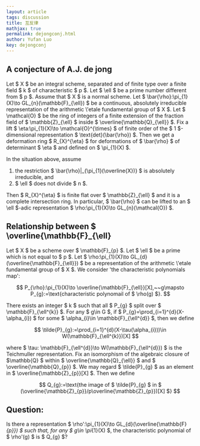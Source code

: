 ```yaml
---
layout: article
tags: discussion
title: 互反律
mathjax: true
permalink: dejongconj.html
author: Yufan Luo
key: dejongconj
---
```


## A conjecture of A.J. de jong
<p> Let $ X $ be an integral scheme, separated and of finite type over a finite field $ k $ of characteristic $ p $. Let $ \ell $ be a prime number different from $ p $. Assume that $ X $ is a normal scheme. Let $ \bar{\rho}:\pi_{1}(X)\to GL_{n}(\mathbb{F}_{\ell}) $ be a continuous, absolutely irreducible representation of the arithmetic \'etale fundamental group of $ X $. Let $ \mathcal{O} $ be the ring of integers of a finite extension of the fraction field of $ \mathbb{Z}_{\ell} $ inside $ \overline{\mathbb{Q}_{\ell}} $. Fix a lift $ \eta:\pi_{1}(X)\to \mathcal{O}^{\times} $ of finite order of the $ 1 $-dimensional representation $ \text{det}(\bar{\rho}) $. Then we get a deformation ring $ R_{X}^{\eta} $ for deformations of $ \bar{\rho} $ of determinant $ \eta $ and defined on $ \pi_{1}(X) $.</p>
  
<p>  In the situation above, assume 
  <ol>
  <li>the restriction $ \bar{\rho}|_{\pi_{1}(\overline{X})} $ is absolutely irreducible, and </li>
  <li>$ \ell $ does not divide $ n $.</li>
</ol>
<p> Then $ R_{X}^{\eta} $ is finite flat over $ \mathbb{Z}_{\ell} $ and it is a complete intersection ring. In particular, $ \bar{\rho} $ can be lifted to an $ \ell $-adic representation $ \rho:\pi_{1}(X)\to GL_{n}(\mathcal{O}) $.

## Relationship between $ \overline{\mathbb{F}_{\ell}

<p> Let $ X $ be a scheme over $ \mathbb{F}_{p} $. Let $ \ell $ be a prime which is not equal to $ p $. Let $ \rho:\pi_{1}(X)\to GL_{d}(\overline{\mathbb{F}_{\ell}}) $ be a representation of the arithmetic \'etale fundamental group of $ X $. We consider 'the characteristic polynomials map':
  
$$ P_{\rho}:\pi_{1}(X)\to \overline{\mathbb{F}_{\ell}}[X],~~g\mapsto P_{g}:=\text{characteristic polynomail of $ \rho(g) $}. $$
  
<p> There exists an integer $ k $ such that all $ P_{g} $ split over $ \mathbb{F}_{\ell^{k}} $. For any $ g\in G $, if $ P_{g}=\prod_{i=1}^{d}(X-\alpha_{i}) $ for some $ \alpha_{i}\in \mathbb{F}_{\ell^{d}} $, then we define
  
 $$ \tilde{P}_{g}:=\prod_{i=1}^{d}(X-\tau(\alpha_{i}))\in W(\mathbb{F}_{\ell^{k}})[X] $$
  
<p> where $ \tau: \mathbb{F}_{\ell^{d}}\to W(\mathbb{F}_{\ell^{d}}) $ is the Teichmuller representation. Fix an isomorphism of the algebraic closure of $\mathbb{Q}  $ within $ \overline{\mathbb{Q}_{\ell}} $ and $ \overline{\mathbb{Q}_{p}} $. We may regard $ \tilde{P}_{g} $ as an element in $ \overline{\mathbb{Z}_{p}}[X] $. Then we define
  
$$ Q_{g}:=\text{the image of $ \tilde{P}_{g} $ in $ (\overline{\mathbb{Z}_{p}}/p\overline{\mathbb{Z}_{p}})[X] $} $$
  
## Question:
  
  Is there a representation $ \rho':\pi_{1}(X)\to GL_{d}(\overline{\mathbb{F}_{p}}) $ such that, for any $ g\in \pi_{1}(X) $, the characteristic polynomial of $ \rho'(g) $ is $ Q_{g} $?

